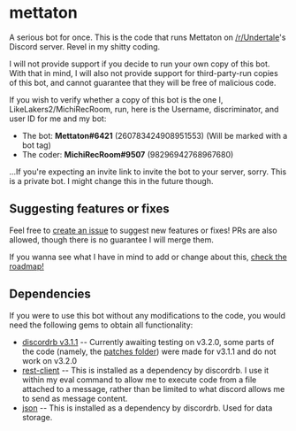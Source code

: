 # mettaton
A serious bot for once. This is the code that runs Mettaton on [/r/Undertale](https://discord.gg/undertale)'s Discord server. Revel in my shitty coding.

I will not provide support if you decide to run your own copy of this bot. With that in mind, I will also not provide support for third-party-run copies of this bot, and cannot guarantee that they will be free of malicious code.

If you wish to verify whether a copy of this bot is the one I, LikeLakers2/MichiRecRoom, run, here is the Username, discriminator, and user ID for me and my bot:
* The bot: **Mettaton#6421** (260783424908951553) (Will be marked with a bot tag)
* The coder: **MichiRecRoom#9507** (98296942768967680)

...If you're expecting an invite link to invite the bot to your server, sorry. This is a private bot. I might change this in the future though.

## Suggesting features or fixes
Feel free to [create an issue](https://github.com/LikeLakers2/mettaton/issues/new) to suggest new features or fixes! PRs are also allowed, though there is no guarantee I will merge them.

If you wanna see what I have in mind to add or change about this, [check the roadmap!](https://github.com/LikeLakers2/mettaton/projects/1)

## Dependencies
If you were to use this bot without any modifications to the code, you would need the following gems to obtain all functionality:
* [discordrb v3.1.1](https://rubygems.org/gems/discordrb/versions/3.1.1) -- Currently awaiting testing on v3.2.0, some parts of the code (namely, the [patches folder](/patching)) were made for v3.1.1 and do not work on v3.2.0
* [rest-client](https://rubygems.org/gems/rest-client) -- This is installed as a dependency by discordrb. I use it within my eval command to allow me to execute code from a file attached to a message, rather than be limited to what discord allows me to send as message content.
* [json](https://rubygems.org/gems/json) -- This is installed as a dependency by discordrb. Used for data storage.
